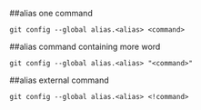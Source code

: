 ##alias one command
```
git config --global alias.<alias> <command>
```

##alias command containing more word
```
git config --global alias.<alias> "<command>"
```

##alias external command
```
git config --global alias.<alias> <!command>
```

